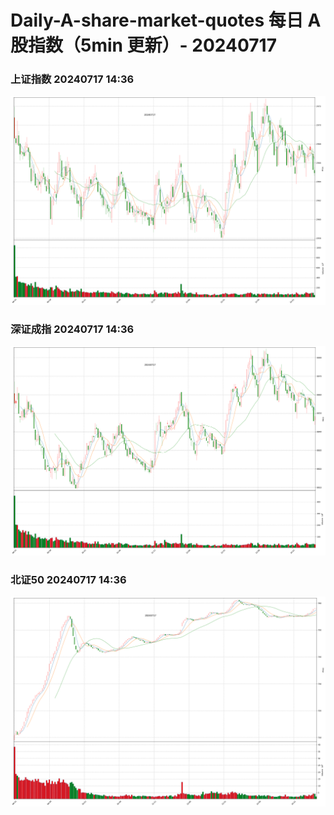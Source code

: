 
# Daily-A-share-market-quotes 每日 A 股指数（5min 更新）- 20240717

### 上证指数 20240717 14:36
![](./fig/2024/7/20240717-sh000001.png)

### 深证成指 20240717 14:36
![](./fig/2024/7/20240717-sz399001.png)

### 北证50 20240717 14:36
![](./fig/2024/7/20240717-bj899050.png)

